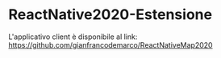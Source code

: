 # ReactNative2020-Estensione

L'applicativo client è disponibile al link: https://github.com/gianfrancodemarco/ReactNativeMap2020
